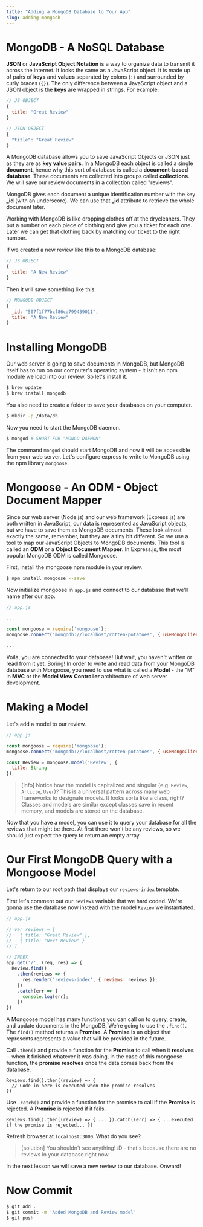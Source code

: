 ```yaml
---
title: "Adding a MongoDB Database to Your App"
slug: adding-mongodb
---
```


# MongoDB - A NoSQL Database

**JSON** or **JavaScript Object Notation** is a way to organize data to transmit it across the internet. It looks the same as a JavaScript object. It is made up of pairs of **keys** and **values** separated by colons (`:`) and surrounded by curly braces (`{}`). The only difference between a JavaScript object and a JSON object is the **keys** are wrapped in strings. For example:

```js
// JS OBJECT
{
  title: "Great Review"
}
```

```js
// JSON OBJECT
{
  "title": "Great Review"
}
```

A MongoDB database allows you to save JavaScript Objects or JSON just as they are as **key value pairs**. In a MongoDB each object is called a single **document**, hence why this sort of database is called a **document-based database**. These documents are collected into groups called **collections**. We will save our review documents in a collection called "reviews".

MongoDB gives each document a unique identification number with the key **_id** (with an underscore). We can use that **_id** attribute to retrieve the whole document later.

Working with MongoDB is like dropping clothes off at the drycleaners. They put a number on each piece of clothing and give you a ticket for each one. Later we can get that clothing back by matching our ticket to the right number.

If we created a new review like this to a MongoDB database:

```js
// JS OBJECT
{
  title: "A New Review"
}
```

Then it will save something like this:

```js
// MONGODB OBJECT
{
  _id: "507f1f77bcf86cd799439011",
  title: "A New Review"
}
```

# Installing MongoDB

Our web server is going to save documents in MongoDB, but MongoDB itself has to run on our computer's operating system - it isn't an npm module we load into our review. So let's install it.

```bash
$ brew update
$ brew install mongodb
```

You also need to create a folder to save your databases on your computer.

```bash
$ mkdir -p /data/db
```

Now you need to start the MongoDB daemon.

```bash
$ mongod # SHORT FOR "MONGO DAEMON"
```

The command `mongod` should start MongoDB and now it will be accessible from your web server. Let's configure express to write to MongoDB using the npm library `mongoose`.

# Mongoose - An ODM - Object Document Mapper

Since our web server (Node.js) and our web framework (Express.js) are both written in JavaScript, our data is represented as JavaScript objects, but we have to save them as MongoDB documents. These look almost exactly the same, remember, but they are a tiny bit different. So we use a tool to map our JavaScript Objects to MongoDB documents. This tool is called an **ODM** or a **Object Document Mapper**. In Express.js, the most popular MongoDB ODM is called Mongoose.

First, install the mongoose npm module in your review.

```bash
$ npm install mongoose --save
```

Now initialize mongoose in `app.js` and connect to our database that we'll name after our app.

```js
// app.js

...

const mongoose = require('mongoose');
mongoose.connect('mongodb://localhost/rotten-potatoes', { useMongoClient: true });

...

```

Voila, you are connected to your database! But wait, you haven't written or read from it yet. Boring! In order to write and read data from your MongoDB database with Mongoose, you need to use what is called a **Model** - the "M" in **MVC** or the **Model View Controller** architecture of web server development.

# Making a Model

Let's add a model to our review.

```js
// app.js

const mongoose = require('mongoose');
mongoose.connect('mongodb://localhost/rotten-potatoes', { useMongoClient: true });

const Review = mongoose.model('Review', {
  title: String
});
```

> [info]
> Notice how the model is capitalized and singular (e.g. `Review`, `Article`, `User`)? This is a universal pattern across many web frameworks to designate models. It looks sorta like a class, right? Classes and models are similar except classes save in recent memory, and models are stored on the database.

Now that you have a model, you can use it to query your database for all the reviews that might be there. At first there won't be any reviews, so we should just expect the query to return an empty array.

# Our First MongoDB Query with a Mongoose Model

Let's return to our root path that displays our `reviews-index` template.

First let's comment out our `reviews` variable that we hard coded. We're gonna use the database now instead with the model `Review` we instantiated.

```js
// app.js

// var reviews = [
//   { title: "Great Review" },
//   { title: "Next Review" }
// ]

// INDEX
app.get('/', (req, res) => {
  Review.find()
    .then(reviews => {
      res.render('reviews-index', { reviews: reviews });
    })
    .catch(err => {
      console.log(err);
    })
})
```

A Mongoose model has many functions you can call on to query, create, and update documents in the MongoDB. We're going to use the `.find()`. The `find()` method returns a **Promise**. A **Promise** is an object that represents represents a value that will be provided in the future.

Call `.then()` and provide a function for the **Promise** to call when it **resolves**—when it finished whatever it was doing, in the case of this mongoose function, the **promise resolves** once the data comes back from the database.

```
Reviews.find().then((review) => {
  // Code in here is executed when the promise resolves
})
```

Use `.catch()` and provide a function for the promise to call if the **Promise** is rejected. A **Promise** is rejected if it fails.

`Reviews.find().then((review) => { ... }).catch((err) => { ...executed if the promise is rejected... })`

Refresh browser at `localhost:3000`. What do you see?

> [solution]
> You shouldn't see anything! :D - that's because there are no reviews in your database right now.

In the next lesson we will save a new review to our database. Onward!

# Now Commit

```bash
$ git add .
$ git commit -m 'Added MongoDB and Review model'
$ git push
```
